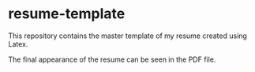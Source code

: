 # resume-template
This repository contains the master template of my resume created using Latex.

The final appearance of the resume can be seen in the PDF file.
